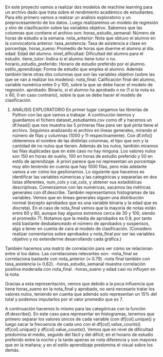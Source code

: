 En este proyecto vamos a realizar dos modelos de machine learning para un archivo dado que trata sobre el rendimiento académico de estudiantes. Para ello primero vamos a realizar un análisis exploratorio y un preprocesamiento de los datos. Luego realizaremos un modelo de regresión y otro de clasificación sobre las variables objetivo.
Sabemos que las columnas que contiene el archivo son:
		horas_estudio_semanal: Número de horas de estudio a la semana.
		nota_anterior: Nota que obtuvo el alumno en la convocatoria anterior.
		tasa_asistencia: Tasa de asistencia a clase en porcentaje.
		horas_sueno: Promedio de horas que duerme el alumno al día.
		edad: Edad del alumno.
		nivel_dificultad: Dificultad del alumno para el estudio.
		tiene_tutor: Indica si el alumno tiene tutor o no.
		horario_estudio_preferido: Horario de estudio preferido por el alumno.
		estilo_aprendizaje: Forma de estudio que emplea el alumno. 
Además también tiene otras dos columnas que son las variables objetivo (sobre las que se van a realizar los modelos):
		nota_final: Calificación final del alumno, variable numérica entre 0 y 100, sobre la que se debe hacer el modelo de regresión.
		aprobado: Binario, si el alumno ha aprobado o no (1 si la nota es ≥ 60, 0 en caso contrario), sobre la que se debe hacer el modelo de clasificación.
	

1. ANÁLISIS EXPLORATORIO
  En primer lugar cargamos las librerías de Python con las que vamos a trabajar. A continución leemos y guardamos el fichero dataset_estudiantes.csv como df y hacemos un df.head() que nos muestra las 5 primeras filas para ver qué pinta tiene el archivo.
	Seguimos analizando el archivo en líneas generales, mirando el número de filas y columnas (1000 y 11 respectivamente). Con df.info() obtenemos el nombre de las distintas columnas, el tipo que son y la cantidad de no nulos que tienen.
	Además de los nulos, también miramos las filas duplicadas que en este caso no hay ninguna. Los valores nulos son 150 en horas de sueño, 100 en horas de estudio preferido y 50 en estilo de aprendizaje. A priori parece que no representan un porcentaje muy alto teniendo en cuenta que hay 1000 filas, pero más adelante vamos a ver cómo los gestionamos.
	Lo siguiente que hacemos es identificar las variables númericas y las categóricas y separarlas en dos listas diferentes, num_cols y cat_cols, y obtener sus estadísticas descriptivas.
Comenzamos con las numéricas, sacamos las métricas generales con df.describe. 
También representamos histogramas de las variables.
Vemos que en líneas generales siguen una distribución normal (excepto aprobados que es una variable binaria y la edad que es discreta). En el caso de nota_final vemos que la mayoría de notas están entre 60 y 80, aunque hay algunos extremos cerca de 30 y 100, siendo el promedio 71. Notamos que la media de aprobados es 0.9, por tanto está bastante desbalanceado el número de aprobados y suspensos, algo a tener en cuenta de cara al modelo de clasificación. 
(Considero realizar comentarios sobre aprobados y nota_final por ser las variables objetivo y no extenderme desarrollando cada gráfica.)

También hacemos una matriz de correlación para ver cómo se relacionan entre sí los datos. Las correlaciones relevantes son:
			-nota_final se correlaciona bastante con nota_anterior (≈ 0.79) 
			-nota final también con tasa_asistencia (≈ 0.62).
   		-horas_estudio_semanal muestra correlación positiva moderada con nota_final.
			-horas_sueno y edad casi no influyen en la nota.

Gracias a esta representación, vemos que debido a la poca influencia que tiene horas_sueno en la nota_final y aprobado, no será necesario tratar los valores nulos, teniendo en cuenta que además solo representan un 15% del total y podemos imputarlos por el valor promedio que es 7.

A continuación hacemos lo mismo para las categóricas con la función df.describe(). En este caso para representar en histogramas, tenemos que primero separar los valores únicos de cada variable (con df[col].unique() y luego sacar la frecuencia de cada uno con el df[col].value_counts()  df[col].unique() y df[col].value_counts(). Vemos que en nivel de dificultad predomina el medio, seguido del fácil y del difícil; en el horario de estudio preferido entre la noche y la tarde apenas se nota diferencia y son mayores que en la mañana; y en el estilo aprendizaje predomina el visual sobre los demás.





